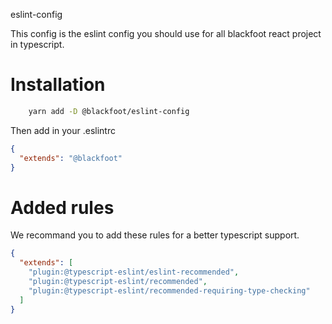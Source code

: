 eslint-config

This config is the eslint config you should use for all blackfoot react project in typescript.

# Installation

```sh
    yarn add -D @blackfoot/eslint-config
```

Then add in your .eslintrc

```json
{
  "extends": "@blackfoot"
}
```

# Added rules

We recommand you to add these rules for a better typescript support.

```json
{
  "extends": [
    "plugin:@typescript-eslint/eslint-recommended",
    "plugin:@typescript-eslint/recommended",
    "plugin:@typescript-eslint/recommended-requiring-type-checking"
  ]
}
```
